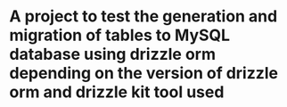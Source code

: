# A project to test the generation and migration of tables to MySQL database using drizzle orm depending on the version of drizzle orm and drizzle kit tool used 